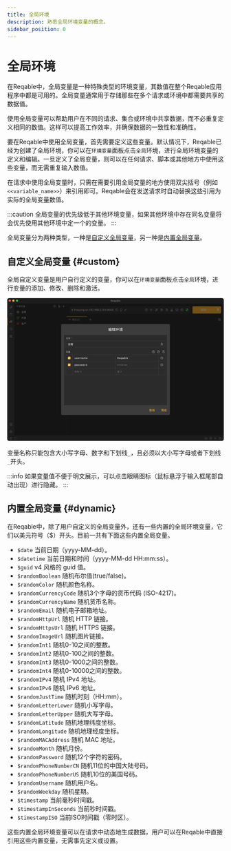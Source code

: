 ```yaml
---
title: 全局环境
description: 熟悉全局环境变量的概念。
sidebar_position: 0
---
```


# 全局环境

在Reqable中，全局变量是一种特殊类型的环境变量，其数值在整个Reqable应用程序中都是可用的。全局变量通常用于存储那些在多个请求或环境中都需要共享的数据值。

使用全局变量可以帮助用户在不同的请求、集合或环境中共享数据，而不必重复定义相同的数值。这样可以提高工作效率，并确保数据的一致性和准确性。

要在Reqable中使用全局变量，首先需要定义这些变量。默认情况下，Reqable已经为创建了全局环境，你可以在`环境变量`面板点击`全局`环境，进行全局环境变量的定义和编辑。一旦定义了全局变量，则可以在任何请求、脚本或其他地方中使用这些变量，而无需重复输入数值。

在请求中使用全局变量时，只需在需要引用全局变量的地方使用双尖括号（例如 `<<variable_name>>`）来引用即可。Reqable会在发送请求时自动替换这些引用为实际的全局变量数值。

:::caution
全局变量的优先级低于其他环境变量，如果其他环境中存在同名变量将会优先使用其他环境中定一个的变量。
:::

全局变量分为两种类型，一种是[自定义全局变量](#custom)，另一种是[内置全局变量](#dynamic)。

## 自定义全局变量 {#custom}

全局自定义变量是用户自行定义的变量，你可以在`环境变量`面板点击`全局`环境，进行变量的添加、修改、删除和激活。

![](arts/global.png)

变量名称只能包含大小写字母、数字和下划线`_`，且必须以大小写字母或者下划线`_`开头。

:::info
如果变量值不便于明文展示，可以点击眼睛图标（鼠标悬浮于输入框尾部自动出现）进行隐藏。
:::

## 内置全局变量 {#dynamic}

在Reqable中，除了用户自定义的全局变量外，还有一些内置的全局环境变量，它们以美元符号（$）开头。目前一共有下面这些内置全局变量。

- `$date` 当前日期（yyyy-MM-dd）。
- `$datetime` 当前日期和时间（yyyy-MM-dd HH:mm:ss）。
- `$guid` v4 风格的 guid 值。
- `$randomBoolean` 随机布尔值(true/false)。
- `$randomColor` 随机颜色名称。
- `$randomCurrencyCode` 随机3个字母的货币代码 (ISO-4217)。
- `$randomCurrencyName` 随机货币名称。
- `$randomEmail` 随机电子邮箱地址。
- `$randomHttpUrl` 随机 HTTP 链接。
- `$randomHttpsUrl` 随机 HTTPS 链接。
- `$randomImageUrl` 随机图片链接。
- `$randomInt1` 随机0-10之间的整数。
- `$randomInt2` 随机0-100之间的整数。
- `$randomInt3` 随机0-1000之间的整数。
- `$randomInt4` 随机0-10000之间的整数。
- `$randomIPv4` 随机 IPv4 地址。
- `$randomIPv6` 随机 IPv6 地址。
- `$randomJustTime` 随机时刻（HH:mm）。
- `$randomLetterLower` 随机小写字母。
- `$randomLetterUpper` 随机大写字母。
- `$randomLatitude` 随机地理纬度坐标。
- `$randomLongitude` 随机地理经度坐标。
- `$randomMACAddress` 随机 MAC 地址。
- `$randomMonth` 随机月份。
- `$randomPassword` 随机12个字符的密码。
- `$randomPhoneNumberCN` 随机11位的中国大陆号码。
- `$randomPhoneNumberUS` 随机10位的美国号码。
- `$randomUsername` 随机用户名。
- `$randomWeekday` 随机星期。
- `$timestamp` 当前毫秒时间戳。
- `$timestampInSeconds` 当前秒时间戳。
- `$timestampISO` 当前ISO时间戳（零时区）。

这些内置全局环境变量可以在请求中动态地生成数据，用户可以在Reqable中直接引用这些内置变量，无需事先定义或设置。